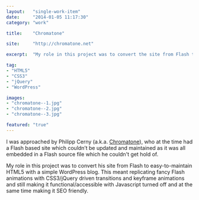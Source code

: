 ```yaml
---
layout:   "single-work-item"
date:     "2014-01-05 11:17:30"
category: "work"

title:    "Chromatone"

site:     "http://chromatone.net"

excerpt:  "My role in this project was to convert the site from Flash to easy-to-maintain HTML5 with a simple WordPress blog. This meant replicating fancy Flash animations with CSS3/jQuery driven transitions and keyframe animations and still making it functional/accessible with Javascript turned off and at the same time making it SEO friendly."

tag:
- "HTML5"
- "CSS3"
- "jQuery"
- "WordPress"

images:
- "chromatone--1.jpg"
- "chromatone--2.jpg"
- "chromatone--3.jpg"

featured: "true"
---
```


I was approached by Philipp Cerny (a.k.a. [Chromatone](http://youtube.com/watch?v=2fBZ4Czfm4o)), who at the time had a Flash based site which couldn’t be updated and maintained as it was all embedded in a Flash source file which he couldn't get hold of.

My role in this project was to convert his site from Flash to easy-to-maintain HTML5 with a simple WordPress blog. This meant replicating fancy Flash animations with CSS3/jQuery driven transitions and keyframe animations and still making it functional/accessible with Javascript turned off and at the same time making it SEO friendly.